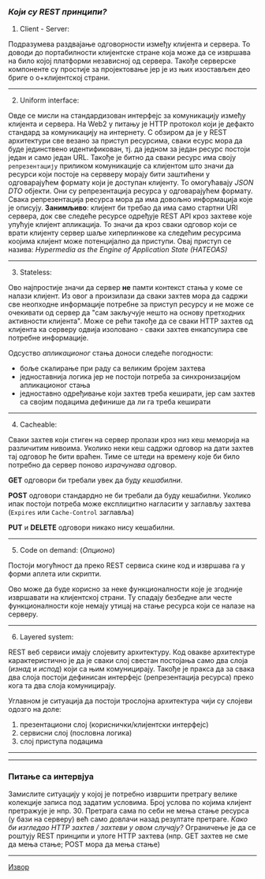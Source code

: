 ### *Који су REST принципи?*

1. Client - Server: 

Подразумева раздвајање одговорности између клијента и сервера. То доводи до портабилности клијентске стране која може да се извршава на било којој платформи независној од сервера. Такође серверске компоненте су простије за пројектовање јер је из њих изостављен део бриге о о+клијентској страни.
___

2. Uniform interface: 

Овде се мисли на стандардизован интерфејс за комуникацију између клијента и сервера. На Web2 у питању је HTTP протокол који је дефакто стандард за комуникацију на интернету. С обзиром да је у REST архитектури све везано за приступ ресурсима, сваки есурс мора да буде јединствено идентификован, тј. да једном за један ресурс постоји један и само један URL.
Такође је битно да сваки ресурс има своју `репрезентацију` приликом комуникације са клијентом што значи да ресурси који постоје на сервверу морају бити заштићени у одговарајућем формату који је доступан клијенту. То омогућавају _JSON DTO_ објекти. Они су репрезентација ресурса у одговарајућем формату.
Свака репрезентација ресурса мора да има довољно информација које је описују.
__Занимљиво__: клијент би требао да има само стартни URI сервера, док све следеће ресурсе одређује REST API кроз захтеве које упућује клијент апликација. То значи да кроз сваки одговор који се врати клијенту сервер шаље хиперлинкове ка следећим ресурсима коојима клијент може потенцијално да приступи. Овај приступ се назива: _Hypermedia as the Engine of Application State (HATEOAS)_

___

3. Stateless:

Ово најпростије значи да сервер __не__ памти контекст стања у коме се налази клијент. Из овог а произилази да сваки захтев мора да садржи све неопходне информације потребне за приступ ресурсу и не може се очекивати од сервер да "сам закључује нешто на основу претходних активности клијента".  Може се рећи такође да се сваки HTTP захтев од клијента ка серверу одвија изоловано - сваки захтев енкапсулира све потребне информације.

Одсуство *апликационог* стања доноси следеће погодности:

- боље скалирање при раду са великим бројем захтева
- једноставнија логика јер не постоји потреба за синхронизацијом апликационог стања
- једноставно одређивање који захтев треба кеширати, јер сам захтев са својим подацима дефинише да ли га треба кеширати

___

4. Cacheable:

Сваки захтев који стиген на сервер пролази кроз низ кеш меморија на различитим нивоима. Уколико неки кеш садржи одговор на дати захтев тај одговор ће бити враћен. Тиме се штеди на времену које би било потребно да сервер поново *израчунава* одговор. 

**GET** одговори би требали увек да буду *кешабилни*.

**POST** одговори стандардно не би требали да буду кешабилни. Уколико ипак постоји  потреба може експлицитно нагласити у заглављу захтева (`Expires` или `Cache-Control` заглавља)

**PUT** и **DELETE** одговори никако нису кешабилни.

___

5. Code on demand: (*Опционо*)

Постоји могућност да преко REST сервиса скине код и извршава га у форми аплета или скрипти.

Ово може да буде корисно за неке функционалности које је згодније извршавати на клијентској страни. Ту спадају безбедне али честе функционалности које немају утицај на стање ресурса који се налазе на серверу.

___

6. Layered system: 

REST веб сервиси имају слојевиту архитектуру. Код овакве архитектуре карактеристично је да је сваки слој свестан постојања само два слоја (*изнад* и *испод*) који са њим комуницирају. Такође је пракса да за свака два слоја постоји дефинисан интерфејс (репрезентација ресурса) преко кога та два слоја комуницирају.

Углавном је ситуација да постоји трослојна архитектура чији су слојеви одозго на доле:

1. презентациони слој (кориснички/клијентски интерфејс)
2. сервисни слој (пословна логика)
3. слој приступа подацима 

___

___

### Питање са интервјуа

Замислите ситуацију у којој је потребно извршити претрагу велике колекције записа под задатим условима. Број услова по којима клијент претражује је нпр. 30. Претрага сама по себи не мења стање ресурса (у бази на серверу) већ само довлачи назад резултате претраге. 
*Како би изгледао HTTP захтев / захтеви у овом случају?*
Ограничење је да се poштују REST принципи и улоге HTTP захтева (нпр. GET захтев не сме да мења стање; POST мора да мења стање)

___

[Извор](https://restfulapi.net/)

